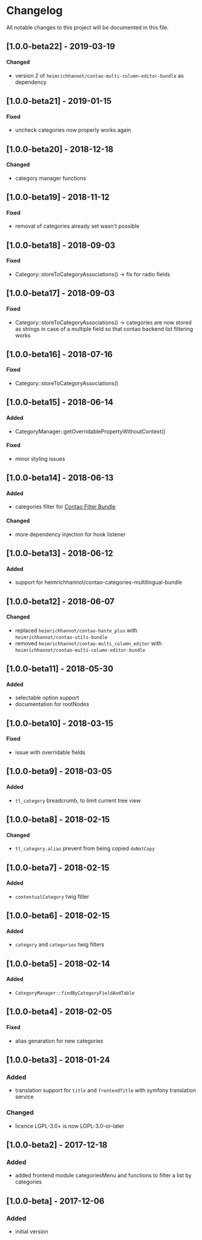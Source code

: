 # Changelog
All notable changes to this project will be documented in this file.

## [1.0.0-beta22] - 2019-03-19

#### Changed
- version 2 of `heimrichhannot/contao-multi-column-editor-bundle` as dependency

## [1.0.0-beta21] - 2019-01-15

#### Fixed
- uncheck categories now properly works again 

## [1.0.0-beta20] - 2018-12-18

#### Changed
- category manager functions

## [1.0.0-beta19] - 2018-11-12

#### Fixed
- removal of categories already set wasn't possible

## [1.0.0-beta18] - 2018-09-03

#### Fixed
- Category::storeToCategoryAssociations() -> fix for radio fields

## [1.0.0-beta17] - 2018-09-03

#### Fixed
- Category::storeToCategoryAssociations() -> categories are now stored as strings in case of a multiple field so that contao backend list filtering works

## [1.0.0-beta16] - 2018-07-16

#### Fixed
- Category::storeToCategoryAssociations()

## [1.0.0-beta15] - 2018-06-14

#### Added 
- CategoryManager::getOverridablePropertyWithoutContext()

#### Fixed
- minor styling issues

## [1.0.0-beta14] - 2018-06-13

#### Added 
- categories filter for [Contao Filter Bundle](https://github.com/heimrichhannot/contao-filter-bundle)

#### Changed
- more dependency injection for hook listener

## [1.0.0-beta13] - 2018-06-12

#### Added
- support for heimrichhannot/contao-categories-multilingual-bundle

## [1.0.0-beta12] - 2018-06-07

#### Changed
- replaced `heimrichhannot/contao-haste_plus` with `heimrichhannot/contao-utils-bundle`
- removed `heimrichhannot/contao-multi_column_editor` with `heimrichhannot/contao-multi-column-editor-bundle`

## [1.0.0-beta11] - 2018-05-30

#### Added
- selectable option support
- documentation for rootNodes

## [1.0.0-beta10] - 2018-03-15

#### Fixed
- issue with overridable fields

## [1.0.0-beta9] - 2018-03-05

#### Added
- `tl_category` breadcrumb, to limit current tree view 

## [1.0.0-beta8] - 2018-02-15

#### Changed
- `tl_category.alias` prevent from being copied `doNotCopy` 

## [1.0.0-beta7] - 2018-02-15

#### Added
- `contextualCategory` twig filter

## [1.0.0-beta6] - 2018-02-15

#### Added
- `category` and `categories` twig filters

## [1.0.0-beta5] - 2018-02-14

#### Added
- `CategoryManager::findByCategoryFieldAndTable` 

## [1.0.0-beta4] - 2018-02-05

#### Fixed
- alias genaration for new categories

## [1.0.0-beta3] - 2018-01-24

### Added
- translation support for `title` and `frontendTitle` with symfony translation service

### Changed
- licence LGPL-3.0+ is now LGPL-3.0-or-later

## [1.0.0-beta2] - 2017-12-18

### Added
- added frontend module categoriesMenu and functions to filter a list by categories

## [1.0.0-beta] - 2017-12-06

### Added
- initial version

